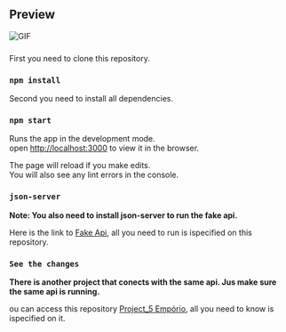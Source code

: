 ## Preview

![GIF](https://github.com/Wtheodoro/CTT_DashBoard/blob/main/public/gif/preview.gif)

###
First you need to clone this repository.

### `npm install`
Second you need to install all dependencies.

### `npm start`
Runs the app in the development mode.\
open [http://localhost:3000](http://localhost:3000) to view it in the browser.

The page will reload if you make edits.\
You will also see any lint errors in the console.

### `json-server`
**Note: You also need to install json-server to run the fake api.**

Here is the link to [Fake Api](https://github.com/jenicarvalho/fake-api-emporio), all you need to run is ispecified on this repository.

### `See the changes`
**There is another project that conects with the same api. Jus make sure the same api is running.**

ou can access this repository [Project_5 Empório](https://github.com/Wtheodoro/trilha_avancada_React_PROJECT_05), all you need to know is ispecified on it.